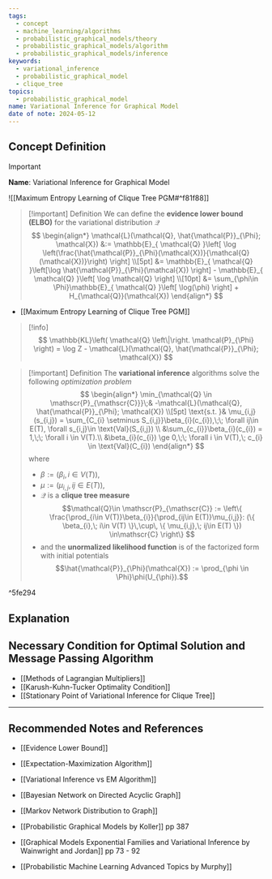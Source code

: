 ```yaml
---
tags:
  - concept
  - machine_learning/algorithms
  - probabilistic_graphical_models/theory
  - probabilistic_graphical_models/algorithm
  - probabilistic_graphical_models/inference
keywords:
  - variational_inference
  - probabilistic_graphical_model
  - clique_tree
topics:
  - probabilistic_graphical_model
name: Variational Inference for Graphical Model
date of note: 2024-05-12
---
```


## Concept Definition

>[!important]
>**Name**: Variational Inference for Graphical Model

![[Maximum Entropy Learning of Clique Tree PGM#^f81f88]]

>[!important] Definition
>We can define the **evidence lower bound (ELBO)** for the variational distribution $\mathcal{Q}$ 
>$$
>\begin{align*}
>\mathcal{L}(\mathcal{Q}, \hat{\mathcal{P}}_{\Phi}; \mathcal{X}) &:= \mathbb{E}_{ \mathcal{Q} }\left[ \log \left(\frac{\hat{\mathcal{P}}_{\Phi}(\mathcal{X})}{\mathcal{Q}(\mathcal{X})}\right) \right] \\[5pt]
>&= \mathbb{E}_{ \mathcal{Q} }\left[\log \hat{\mathcal{P}}_{\Phi}(\mathcal{X}) \right]  - \mathbb{E}_{ \mathcal{Q} }\left[  \log \mathcal{Q} \right] \\[10pt]
>&= \sum_{\phi\in \Phi}\mathbb{E}_{ \mathcal{Q} }\left[  \log(\phi) \right] + H_{\mathcal{Q}}(\mathcal{X})
\end{align*}
>$$

- [[Maximum Entropy Learning of Clique Tree PGM]]

>[!info]
>$$
>\mathbb{KL}\left( \mathcal{Q} \left\|\right. \mathcal{P}_{\Phi} \right) = \log Z - \mathcal{L}(\mathcal{Q}, \hat{\mathcal{P}}_{\Phi}; \mathcal{X}) 
>$$

>[!important] Definition
>The **variational inference** algorithms solve the following *optimization problem*
>$$
>\begin{align*}
>  \min_{\mathcal{Q} \in \mathscr{P}_{\mathscr{C}}}\;& -\mathcal{L}(\mathcal{Q}, \hat{\mathcal{P}}_{\Phi}; \mathcal{X}) \\[5pt]
>  \text{s.t. }& \mu_{i,j}(s_{i,j}) = \sum_{C_{i} \setminus S_{i,j}}\beta_{i}(c_{i}),\;\; \forall ij\in E(T), \forall s_{i,j}\in \text{Val}(S_{i,j}) \\ 
>  &\sum_{c_{i}}\beta_{i}(c_{i}) = 1,\;\; \forall i \in V(T).\\
>  &\beta_{i}(c_{i}) \ge 0,\;\; \forall i \in V(T),\; c_{i} \in \text{Val}(C_{i})
>\end{align*}
>$$
>where 
>- $\beta := \left(\beta_{i}, i\in V(T)\right)$,  
>- $\mu := \left(\mu_{i,j}, \, ij\in E(T)\right),$
>- $\mathcal{Q}$ is a **clique tree measure**  $$\mathcal{Q}\in \mathscr{P}_{\mathscr{C}} := \left\{ \frac{\prod_{i\in V(T)}\beta_{i}}{\prod_{ij\in E(T)}\mu_{i,j}}: (\{ \beta_{i},\; i\in V(T) \}\,\cup\, \{ \mu_{i,j},\; ij\in E(T) \}) \in\mathscr{C} \right\} $$
>- and the **unormalized likelihood function** is of the factorized form with initial potentials $$\hat{\mathcal{P}}_{\Phi}(\mathcal{X}) := \prod_{\phi \in \Phi}\phi(U_{\phi}).$$

^5fe294



## Explanation


## Necessary Condition for Optimal Solution and Message Passing Algorithm


- [[Methods of Lagrangian Multipliers]]
- [[Karush-Kuhn-Tucker Optimality Condition]]
- [[Stationary Point of Variational Inference for Clique Tree]]




-----------
##  Recommended Notes and References


- [[Evidence Lower Bound]]
- [[Expectation-Maximization Algorithm]]
- [[Variational Inference vs EM Algorithm]]


- [[Bayesian Network on Directed Acyclic Graph]]
- [[Markov Network Distribution to Graph]]


- [[Probabilistic Graphical Models by Koller]] pp 387
- [[Graphical Models Exponential Families and Variational Inference by Wainwright and Jordan]] pp 73 - 92
- [[Probabilistic Machine Learning Advanced Topics by Murphy]]
